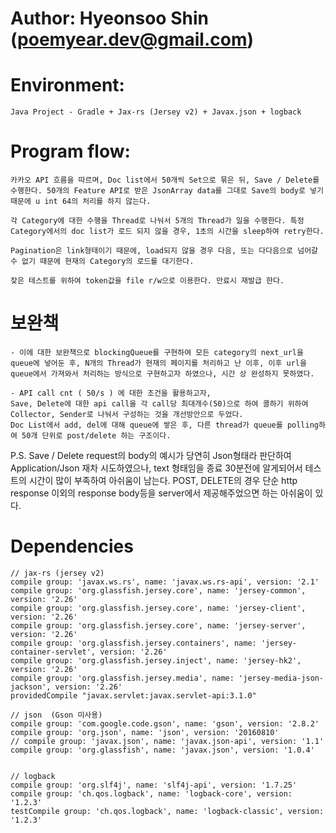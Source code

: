 # Author: Hyeonsoo Shin (poemyear.dev@gmail.com)
# Environment: 
	Java Project - Gradle + Jax-rs (Jersey v2) + Javax.json + logback
	
# Program flow: 
	카카오 API 흐름을 따르며, Doc list에서 50개씩 Set으로 묶은 뒤, Save / Delete를 수행한다. 50개의 Feature API로 받은 JsonArray data를 그대로 Save의 body로 넣기 때문에 u int 64의 처리를 하지 않는다. 
	
	각 Category에 대한 수행을 Thread로 나눠서 5개의 Thread가 일을 수행한다. 특정 	Category에서의 doc list가 로드 되지 않을 경우, 1초의 시간을 sleep하여 retry한다. 
	
	Pagination은 link형태이기 때문에, load되지 않을 경우 다음, 또는 다다음으로 넘어갈 수 없기 때문에 현재의 Category의 로드를 대기한다. 

	잦은 테스트를 위하여 token값을 file r/w으로 이용한다. 만료시 재발급 한다. 

# 보완책 
	- 이에 대한 보완책으로 blockingQueue를 구현하여 모든 category의 next_url을 queue에 넣어둔 후, N개의 Thread가 현재의 페이지를 처리하고 난 이후, 이후 url을 queue에서 가져와서 처리하는 방식으로 구현하고자 하였으나, 시간 상 완성하지 못하였다. 
	
	- API call cnt ( 50/s ) 에 대한 조건을 활용하고자, 
	Save, Delete에 대한 api call을 각 call당 최대개수(50)으로 하여 콜하기 위하여Collector, Sender로 나눠서 구성하는 것을 개선방안으로 두었다. 
	Doc List에서 add, del에 대해 queue에 쌓은 후, 다른 thread가 queue를 polling하여 50개 단위로 post/delete 하는 구조이다. 



P.S.
Save / Delete request의 body의 예시가 당연히 Json형태라 판단하여 Application/Json 재차 시도하였으나, text 형태임을 종료 30분전에 알게되어서 테스트의 시간이 많이 부족하여 아쉬움이 남는다. POST, DELETE의 경우 단순 http response 이외의 response body등을 server에서 제공해주었으면 하는 아쉬움이 있다. 



# Dependencies 
	// jax-rs (jersey v2)
	compile group: 'javax.ws.rs', name: 'javax.ws.rs-api', version: '2.1'
	compile group: 'org.glassfish.jersey.core', name: 'jersey-common', version: '2.26'
	compile group: 'org.glassfish.jersey.core', name: 'jersey-client', version: '2.26'
	compile group: 'org.glassfish.jersey.core', name: 'jersey-server', version: '2.26'
	compile group: 'org.glassfish.jersey.containers', name: 'jersey-container-servlet', version: '2.26'
	compile group: 'org.glassfish.jersey.inject', name: 'jersey-hk2', version: '2.26'
	compile group: 'org.glassfish.jersey.media', name: 'jersey-media-json-jackson', version: '2.26'
	providedCompile "javax.servlet:javax.servlet-api:3.1.0"
	
	// json  (Gson 미사용)
	compile group: 'com.google.code.gson', name: 'gson', version: '2.8.2'
	compile group: 'org.json', name: 'json', version: '20160810'
	// compile group: 'javax.json', name: 'javax.json-api', version: '1.1'
	compile group: 'org.glassfish', name: 'javax.json', version: '1.0.4'
	
	
	// logback
	compile group: 'org.slf4j', name: 'slf4j-api', version: '1.7.25'
	compile group: 'ch.qos.logback', name: 'logback-core', version: '1.2.3'
	testCompile group: 'ch.qos.logback', name: 'logback-classic', version: '1.2.3'
	
